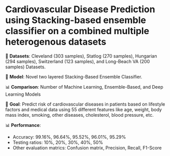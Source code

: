 # Cardiovascular Disease Prediction using Stacking-based ensemble classifier on a combined multiple heterogenous datasets

🔬 **Datasets**: Cleveland (303 samples), Statlog (270 samples), Hungarian (294 samples), Switzerland (123 samples), and Long-Beach VA (200 samples) Datasets.

🧠 **Model**: Novel two layered Stacking-Based Ensemble Classifier.

📊 **Comparison**: Number of Machine Learning, Ensemble-Based, and Deep Learning Models

🎯 **Goal**: Predict risk of cardiovascular diseases in patients based on lifestyle factors and medical data using 55 different features like age, weight, body mass index, smoking, other diseases, cholesterol, blood pressure, etc.

📊 **Performance**:
- Accuracy: 99.16%, 96.64%, 95.52%, 96.01%, 95.29%
- Testing ratios: 10%, 20%, 30%, 40%, 50%
- Other evaluation matrics: Confusion matrix, Precision, Recall, F1-Score

